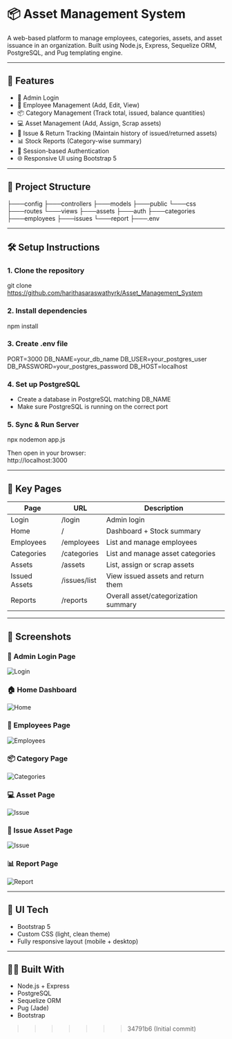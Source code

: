
# 📦 Asset Management System

A web-based platform to manage employees, categories, assets, and asset issuance in an organization. Built using Node.js, Express, Sequelize ORM, PostgreSQL, and Pug templating engine.

---

## 🚀 Features

- 👤 Admin Login
- 👥 Employee Management (Add, Edit, View)
- 📦 Category Management (Track total, issued, balance quantities)
- 💻 Asset Management (Add, Assign, Scrap assets)
- 🔄 Issue & Return Tracking (Maintain history of issued/returned assets)
- 📊 Stock Reports (Category-wise summary)
- 🔐 Session-based Authentication
- 🌐 Responsive UI using Bootstrap 5

---

## 📁 Project Structure
├───config
├───controllers
├───models
├───public
   └───css
├───routes
└───views
    ├───assets
    ├───auth
    ├───categories
    ├───employees
    ├───issues
    └───report
├───.env

---

## 🛠️ Setup Instructions

### 1. Clone the repository

git clone https://github.com/harithasaraswathyrk/Asset_Management_System

### 2. Install dependencies

npm install


### 3. Create .env file

PORT=3000 
DB_NAME=your_db_name 
DB_USER=your_postgres_user 
DB_PASSWORD=your_postgres_password 
DB_HOST=localhost


### 4. Set up PostgreSQL

- Create a database in PostgreSQL matching DB_NAME
- Make sure PostgreSQL is running on the correct port

### 5. Sync & Run Server

npx nodemon app.js


Then open in your browser:  
http://localhost:3000

---

## 📝 Key Pages

| Page           | URL                | Description                            |
|----------------|--------------------|----------------------------------------|
| Login          | /login             | Admin login                            |
| Home           | /                  | Dashboard + Stock summary              |
| Employees      | /employees         | List and manage employees              |
| Categories     | /categories        | List and manage asset categories       |
| Assets         | /assets            | List, assign or scrap assets           |
| Issued Assets  | /issues/list       | View issued assets and return them     |
| Reports        | /reports           | Overall asset/categorization summary   |

---

## 📸 Screenshots

### 🤵 Admin Login Page
![Login](./screenshots/login.png)

### 🏠 Home Dashboard
![Home](./screenshots/home.png)

### 👥 Employees Page
![Employees](./screenshots/employee.png)

### 📦 Category Page
![Categories](./screenshots/categories.png)

### 💻 Asset Page
![Issue](./screenshots/assets.png)

### 🔄 Issue Asset Page
![Issue](./screenshots/issue.png)

### 📊 Report Page
![Report](./screenshots/report.png)

---

## 💅 UI Tech

- Bootstrap 5
- Custom CSS (light, clean theme)
- Fully responsive layout (mobile + desktop)
  
---

## 🧑‍🎓 Built With

- Node.js + Express
- PostgreSQL
- Sequelize ORM
- Pug (Jade)
- Bootstrap
>>>>>>> 34791b6 (Initial commit)

